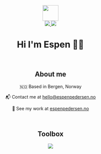 <div align="center">  
  <img src="https://media.giphy.com/media/WFZvB7VIXBgiz3oDXE/giphy.gif" width="50">
    
  <div>
    <a href="https://www.linkedin.com/in/espen-holm-pedersen-0a36a315a/">
      <img src="https://img.shields.io/badge/LinkedIn-blue?logo=linkedin&logoColor=white">
    </a>
    <a href="mailto:hello@espenpedersen.no">
      <img src="https://img.shields.io/badge/Contact Me-red">
    </a>
  </div>
  
  <h1>Hi I'm Espen 👋🏼 </h1>  
  
  &nbsp;
  
  
  <h2>About me</h2>
    
  <p>🇳🇴 Based in Bergen, Norway</p>
  <p>📬 Contact me at <a href="mailto:hello@espenpedersen.no">hello@espenpedersen.no</a></p>
  <p>🎯 See my work at <a href="https://www.espenpedersen.no">espenpedersen.no</a></p>
  
  &nbsp;
  
  <h2>Toolbox</h2>
    
  <img src="https://skillicons.dev/icons?i=js,html,css,bootstrap,figma,git,mongodb,mysql,netlify,nodejs,php,postman,react,sass,tailwind,vite,webpack,wordpress&perline=9">
  
</div>

